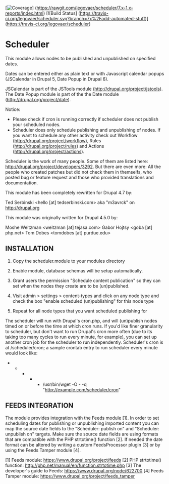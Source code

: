 
[![Coverage](https://rawgit.com/legovaer/scheduler/7.x-1.x-reports/badge.svg)]
(https://rawgit.com/legovaer/scheduler/7.x-1.x-reports/index.html)
[![Build Status]
(https://travis-ci.org/legovaer/scheduler.svg?branch=7x%2Fadd-automated-stuff)]
(https://travis-ci.org/legovaer/scheduler)

# Scheduler

This module allows nodes to be published and unpublished on specified dates.

Dates can be entered either as plain text or with Javascript calendar
popups (JSCalendar in Drupal 5, Date Popup in Drupal 6).

JSCalendar is part of the JSTools module (http://drupal.org/project/jstools).
The Date Popup module is part of the the Date module (http://drupal.org/project/date).

Notice:
- Please check if cron is running correctly if scheduler does not publish your
  scheduled nodes.
- Scheduler does only schedule publishing and unpublishing of nodes. If you
  want to schedule any other activity check out Workflow
  (http://drupal.org/project/workflow), Rules (http://drupal.org/project/rules)
  and Actions (http://drupal.org/project/actions).

Scheduler is the work of many people. Some of them are listed here:
http://drupal.org/project/developers/3292. But there are even more: All the
people who created patches but did not check them in themselfs, who posted bug
or feature request and those who provided translations and documentation.

This module has been completely rewritten for Drupal 4.7 by:

Ted Serbinski <hello [at] tedserbinski.com>
  aka "m3avrck" on http://drupal.org


This module was originally written for Drupal 4.5.0 by:

Moshe Weitzman <weitzman [at] tejasa.com>
Gabor Hojtsy <goba [at] php.net>
Tom Dobes <tomdobes [at] purdue.edu>


INSTALLATION
--------------------------------------------------------------------------
1. Copy the scheduler.module to your modules directory
2. Enable module, database schemas will be setup automatically.     
3. Grant users the permission "Schedule content publication" so they can
   set when the nodes they create are to be (un)published.
   
4. Visit admin > settings > content-types and click on any node type and
   check the box "enable scheduled (un)publishing" for this node type
   
5. Repeat for all node types that you want scheduled publishing for

The scheduler will run with Drupal's cron.php, and will (un)publish nodes
timed on or before the time at which cron runs.  If you'd like finer
granularity to scheduler, but don't want to run Drupal's cron more often (due
to its taking too many cycles to run every minute, for example), you can set
up another cron job for the scheduler to run independently.  Scheduler's cron
is at /scheduler/cron; a sample crontab entry to run scheduler every minute
would look like:

* * * * * /usr/bin/wget -O - -q "http://example.com/scheduler/cron"


FEEDS INTEGRATION
--------------------------------------------------------------------------
The module provides integration with the Feeds module [1]. In order to set
scheduling dates for publishing or unpublishing imported content you can map the
source date fields to the "Scheduler: publish on" and "Scheduler: unpublish on"
targets. Make sure the source date fields are using formats that are compatible
with the PHP strtotime() function [2]. If needed the date format can be altered
by writing a custom FeedsProcessor plugin [3] or by using the Feeds Tamper
module [4].

[1] Feeds module: https://www.drupal.org/project/feeds
[2] PHP strtotime() function: http://php.net/manual/en/function.strtotime.php
[3] The developer's guide to Feeds: https://www.drupal.org/node/622700
[4] Feeds Tamper module: https://www.drupal.org/project/feeds_tamper
